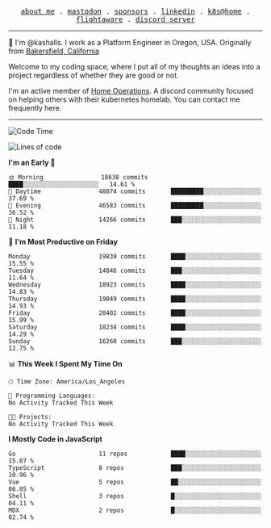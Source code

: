 <p align="center">
  <samp>
    <a href="https://jordanjones.org/">about me</a> .
    <a rel="me" href="https://mastodon.social/@kashall">mastodon</a> .
    <a href="https://github.com/sponsors/kashalls">sponsors</a> .
    <a href="https://linkedin.com/in/jordpjones">linkedin</a> .
    <a href="https://github.com/kashalls/home-cluster">k8s@home</a> .
    <a href="https://flightaware.com/adsb/stats/user/kashalls">flightaware</a> .
    <a href="https://discord.gg/V2WrCfqba9">discord server</a>
  </samp>
</p>

----------------------------------------------------------------

:wave: I'm @kashalls. I work as a Platform Engineer in Oregon, USA. Originally from [Bakersfield, California](https://maps.app.goo.gl/QQMtywTWghpXB6Tu6)

Welcome to my coding space, where I put all of my thoughts an ideas into a project regardless of whether they are good or not.

I'm an active member of [Home Operations](https://discord.gg/home-operations). A discord community focused on helping others with their kubernetes homelab. You can contact me frequently here.

----------------------------------------------------------------
<!--START_SECTION:waka-->
![Code Time](http://img.shields.io/badge/Code%20Time-2%2C484%20hrs%2039%20mins-blue)

![Lines of code](https://img.shields.io/badge/From%20Hello%20World%20I%27ve%20Written-14.9%20million%20lines%20of%20code-blue)

**I'm an Early 🐤** 

```text
🌞 Morning                18638 commits       ████░░░░░░░░░░░░░░░░░░░░░   14.61 % 
🌆 Daytime                48074 commits       █████████░░░░░░░░░░░░░░░░   37.69 % 
🌃 Evening                46583 commits       █████████░░░░░░░░░░░░░░░░   36.52 % 
🌙 Night                  14266 commits       ███░░░░░░░░░░░░░░░░░░░░░░   11.18 % 
```
📅 **I'm Most Productive on Friday** 

```text
Monday                   19839 commits       ████░░░░░░░░░░░░░░░░░░░░░   15.55 % 
Tuesday                  14846 commits       ███░░░░░░░░░░░░░░░░░░░░░░   11.64 % 
Wednesday                18923 commits       ████░░░░░░░░░░░░░░░░░░░░░   14.83 % 
Thursday                 19049 commits       ████░░░░░░░░░░░░░░░░░░░░░   14.93 % 
Friday                   20402 commits       ████░░░░░░░░░░░░░░░░░░░░░   15.99 % 
Saturday                 18234 commits       ████░░░░░░░░░░░░░░░░░░░░░   14.29 % 
Sunday                   16268 commits       ███░░░░░░░░░░░░░░░░░░░░░░   12.75 % 
```


📊 **This Week I Spent My Time On** 

```text
🕑︎ Time Zone: America/Los_Angeles

💬 Programming Languages: 
No Activity Tracked This Week

🐱‍💻 Projects: 
No Activity Tracked This Week
```

**I Mostly Code in JavaScript** 

```text
Go                       11 repos            ████░░░░░░░░░░░░░░░░░░░░░   15.07 % 
TypeScript               8 repos             ███░░░░░░░░░░░░░░░░░░░░░░   10.96 % 
Vue                      5 repos             ██░░░░░░░░░░░░░░░░░░░░░░░   06.85 % 
Shell                    3 repos             █░░░░░░░░░░░░░░░░░░░░░░░░   04.11 % 
MDX                      2 repos             █░░░░░░░░░░░░░░░░░░░░░░░░   02.74 % 
```




<!--END_SECTION:waka-->
